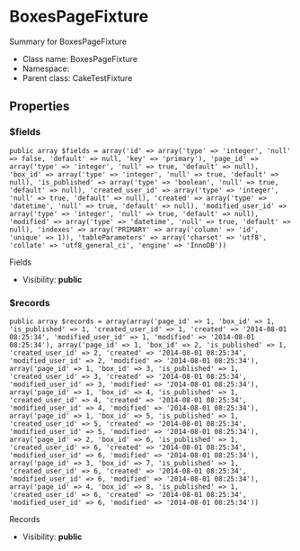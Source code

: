 BoxesPageFixture
===============

Summary for BoxesPageFixture




* Class name: BoxesPageFixture
* Namespace: 
* Parent class: CakeTestFixture





Properties
----------


### $fields

    public array $fields = array('id' => array('type' => 'integer', 'null' => false, 'default' => null, 'key' => 'primary'), 'page_id' => array('type' => 'integer', 'null' => true, 'default' => null), 'box_id' => array('type' => 'integer', 'null' => true, 'default' => null), 'is_published' => array('type' => 'boolean', 'null' => true, 'default' => null), 'created_user_id' => array('type' => 'integer', 'null' => true, 'default' => null), 'created' => array('type' => 'datetime', 'null' => true, 'default' => null), 'modified_user_id' => array('type' => 'integer', 'null' => true, 'default' => null), 'modified' => array('type' => 'datetime', 'null' => true, 'default' => null), 'indexes' => array('PRIMARY' => array('column' => 'id', 'unique' => 1)), 'tableParameters' => array('charset' => 'utf8', 'collate' => 'utf8_general_ci', 'engine' => 'InnoDB'))

Fields



* Visibility: **public**


### $records

    public array $records = array(array('page_id' => 1, 'box_id' => 1, 'is_published' => 1, 'created_user_id' => 1, 'created' => '2014-08-01 08:25:34', 'modified_user_id' => 1, 'modified' => '2014-08-01 08:25:34'), array('page_id' => 1, 'box_id' => 2, 'is_published' => 1, 'created_user_id' => 2, 'created' => '2014-08-01 08:25:34', 'modified_user_id' => 2, 'modified' => '2014-08-01 08:25:34'), array('page_id' => 1, 'box_id' => 3, 'is_published' => 1, 'created_user_id' => 3, 'created' => '2014-08-01 08:25:34', 'modified_user_id' => 3, 'modified' => '2014-08-01 08:25:34'), array('page_id' => 1, 'box_id' => 4, 'is_published' => 1, 'created_user_id' => 4, 'created' => '2014-08-01 08:25:34', 'modified_user_id' => 4, 'modified' => '2014-08-01 08:25:34'), array('page_id' => 1, 'box_id' => 5, 'is_published' => 1, 'created_user_id' => 5, 'created' => '2014-08-01 08:25:34', 'modified_user_id' => 5, 'modified' => '2014-08-01 08:25:34'), array('page_id' => 2, 'box_id' => 6, 'is_published' => 1, 'created_user_id' => 6, 'created' => '2014-08-01 08:25:34', 'modified_user_id' => 6, 'modified' => '2014-08-01 08:25:34'), array('page_id' => 3, 'box_id' => 7, 'is_published' => 1, 'created_user_id' => 6, 'created' => '2014-08-01 08:25:34', 'modified_user_id' => 6, 'modified' => '2014-08-01 08:25:34'), array('page_id' => 4, 'box_id' => 8, 'is_published' => 1, 'created_user_id' => 6, 'created' => '2014-08-01 08:25:34', 'modified_user_id' => 6, 'modified' => '2014-08-01 08:25:34'))

Records



* Visibility: **public**



